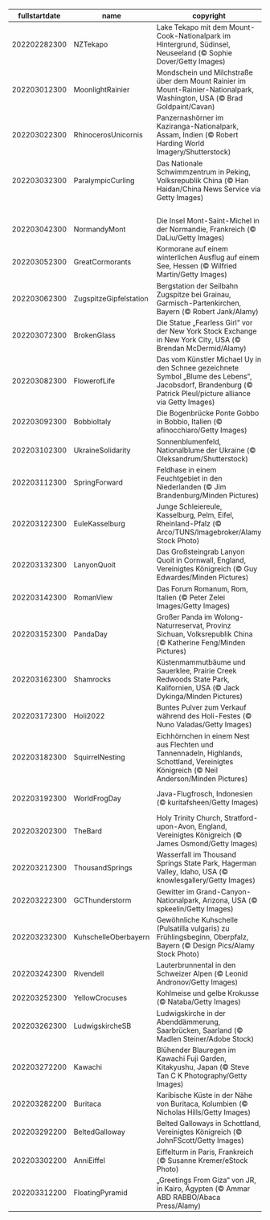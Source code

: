 |fullstartdate|name|copyright|title|image|
|--|--|--|--|--|
202202282300|NZTekapo|Lake Tekapo mit dem Mount-Cook-Nationalpark im Hintergrund, Südinsel, Neuseeland (© Sophie Dover/Getty Images)|Blaues Wunder|![](/de-DE/2022/03/202202282300NZTekapo.jpg)|
202203012300|MoonlightRainier|Mondschein und Milchstraße über dem Mount Rainier im Mount-Rainier-Nationalpark, Washington, USA (© Brad Goldpaint/Cavan)|Gegründet vor 123 Jahren|![](/de-DE/2022/03/202203012300MoonlightRainier.jpg)|
202203022300|RhinocerosUnicornis|Panzernashörner im Kaziranga-Nationalpark, Assam, Indien (© Robert Harding World Imagery/Shutterstock)|Wir feiern den Tag des Artenschutzes|![](/de-DE/2022/03/202203022300RhinocerosUnicornis.jpg)|
202203032300|ParalympicCurling|Das Nationale Schwimmzentrum in Peking, Volksrepublik China (© Han Haidan/China News Service via Getty Images)|Pekings „Eiswürfel“|![](/de-DE/2022/03/202203032300ParalympicCurling.jpg)|
||||![](/de-DE/2022/03/.jpg)|
202203042300|NormandyMont|Die Insel Mont-Saint-Michel in der Normandie, Frankreich (© DaLiu/Getty Images)|Insel zwischen Ebbe und Flut|![](/de-DE/2022/03/202203042300NormandyMont.jpg)|
202203052300|GreatCormorants|Kormorane auf einem winterlichen Ausflug auf einem See, Hessen (© Wilfried Martin/Getty Images)|Winterausflug auf dem See|![](/de-DE/2022/03/202203052300GreatCormorants.jpg)|
202203062300|ZugspitzeGipfelstation|Bergstation der Seilbahn Zugspitze bei Grainau, Garmisch-Partenkirchen, Bayern (© Robert Jank/Alamy)|Auf dem höchsten Berg Deutschlands|![](/de-DE/2022/03/202203062300ZugspitzeGipfelstation.jpg)|
202203072300|BrokenGlass|Die Statue „Fearless Girl“ vor der New York Stock Exchange in New York City, USA (© Brendan McDermid/Alamy)|Wächterin über die Finanzwelt|![](/de-DE/2022/03/202203072300BrokenGlass.jpg)|
202203082300|FlowerofLife|Das vom Künstler Michael Uy in den Schnee gezeichnete Symbol „Blume des Lebens“, Jacobsdorf, Brandenburg (© Patrick Pleul/picture alliance via Getty Images)|Eine Blume, die im Winter blüht|![](/de-DE/2022/03/202203082300FlowerofLife.jpg)|
202203092300|BobbioItaly|Die Bogenbrücke Ponte Gobbo in Bobbio, Italien (© afinocchiaro/Getty Images)|Am linken Ufer des Flusses Trebbia liegt ...|![](/de-DE/2022/03/202203092300BobbioItaly.jpg)|
202203102300|UkraineSolidarity|Sonnenblumenfeld, Nationalblume der Ukraine (© Oleksandrum/Shutterstock)|Wir stehen an der Seite der Ukraine|![](/de-DE/2022/03/202203102300UkraineSolidarity.jpg)|
202203112300|SpringForward|Feldhase in einem Feuchtgebiet in den Niederlanden (© Jim Brandenburg/Minden Pictures)|Hallo, „Meister Lampe“!|![](/de-DE/2022/03/202203112300SpringForward.jpg)|
202203122300|EuleKasselburg|Junge Schleiereule, Kasselburg, Pelm, Eifel, Rheinland-Pfalz (© Arco/TUNS/Imagebroker/Alamy Stock Photo)|Warten auf den ersten Flug|![](/de-DE/2022/03/202203122300EuleKasselburg.jpg)|
202203132300|LanyonQuoit|Das Großsteingrab Lanyon Quoit in Cornwall, England, Vereinigtes Königreich (© Guy Edwardes/Minden Pictures)|Welche Zahl wird heute gefeiert?|![](/de-DE/2022/03/202203132300LanyonQuoit.jpg)|
202203142300|RomanView|Das Forum Romanum, Rom, Italien (© Peter Zelei Images/Getty Images)|Auf dem Weg zum Forum geschah etwas Seltsames|![](/de-DE/2022/03/202203142300RomanView.jpg)|
202203152300|PandaDay|Großer Panda im Wolong-Naturreservat, Provinz Sichuan, Volksrepublik China (© Katherine Feng/Minden Pictures)|„Mein Lieblingsbaum!“|![](/de-DE/2022/03/202203152300PandaDay.jpg)|
202203162300|Shamrocks|Küstenmammutbäume und Sauerklee, Prairie Creek Redwoods State Park, Kalifornien, USA (© Jack Dykinga/Minden Pictures)|Ist ein Vierblättriges dabei?|![](/de-DE/2022/03/202203162300Shamrocks.jpg)|
202203172300|Holi2022|Buntes Pulver zum Verkauf während des Holi-Festes (© Nuno Valadas/Getty Images)|Ein Feiertag so bunt wie die Jahreszeit|![](/de-DE/2022/03/202203172300Holi2022.jpg)|
202203182300|SquirrelNesting|Eichhörnchen in einem Nest aus Flechten und Tannennadeln, Highlands, Schottland, Vereinigtes Königreich (© Neil Anderson/Minden Pictures)|Pssssst! Bitte nicht stören!|![](/de-DE/2022/03/202203182300SquirrelNesting.jpg)|
202203192300|WorldFrogDay|Java-Flugfrosch, Indonesien (© kuritafsheen/Getty Images)|Was ist der Grund für die gute Laune?|![](/de-DE/2022/03/202203192300WorldFrogDay.jpg)|
202203202300|TheBard|Holy Trinity Church, Stratford-upon-Avon, England, Vereinigtes Königreich (© James Osmond/Getty Images)|Ruhestätte eines Barden|![](/de-DE/2022/03/202203202300TheBard.jpg)|
202203212300|ThousandSprings|Wasserfall im Thousand Springs State Park, Hagerman Valley, Idaho, USA (© knowlesgallery/Getty Images)|Die kostbarste Ressource der Erde?|![](/de-DE/2022/03/202203212300ThousandSprings.jpg)|
202203222300|GCThunderstorm|Gewitter im Grand-Canyon-Nationalpark, Arizona, USA (© spkeelin/Getty Images)|Die Bedeutung der Wettervorhersage|![](/de-DE/2022/03/202203222300GCThunderstorm.jpg)|
202203232300|KuhschelleOberbayern|Gewöhnliche Kuhschelle (Pulsatilla vulgaris) zu Frühlingsbeginn, Oberpfalz, Bayern (© Design Pics/Alamy Stock Photo)|Frühlingserwachen in der Oberpfalz|![](/de-DE/2022/03/202203232300KuhschelleOberbayern.jpg)|
202203242300|Rivendell|Lauterbrunnental in den Schweizer Alpen (© Leonid Andronov/Getty Images)|Tolkiens Inspiration für Bruchtal|![](/de-DE/2022/03/202203242300Rivendell.jpg)|
202203252300|YellowCrocuses|Kohlmeise und gelbe Krokusse (© Nataba/Getty Images)|Der Frühling erwacht|![](/de-DE/2022/03/202203252300YellowCrocuses.jpg)|
202203262300|LudwigskircheSB|Ludwigskirche in der Abenddämmerung, Saarbrücken, Saarland (© Madlen Steiner/Adobe Stock)|Wahrzeichen einer Landeshauptstadt|![](/de-DE/2022/03/202203262300LudwigskircheSB.jpg)|
202203272200|Kawachi|Blühender Blauregen im Kawachi Fuji Garden, Kitakyushu, Japan (© Steve Tan C K Photography/Getty Images)|Japans lila Paradies|![](/de-DE/2022/03/202203272200Kawachi.jpg)|
202203282200|Buritaca|Karibische Küste in der Nähe von Buritaca, Kolumbien (© Nicholas Hills/Getty Images)|Die karibische Küste Kolumbiens|![](/de-DE/2022/03/202203282200Buritaca.jpg)|
202203292200|BeltedGalloway|Belted Galloways in Schottland, Vereinigtes Königreich (© JohnFScott/Getty Images)|„Belties“ in Schottland|![](/de-DE/2022/03/202203292200BeltedGalloway.jpg)|
202203302200|AnniEiffel|Eiffelturm in Paris, Frankreich (© Susanne Kremer/eStock Photo)|„Die eiserne Dame“ feiert ein weiteres Jahr|![](/de-DE/2022/03/202203302200AnniEiffel.jpg)|
202203312200|FloatingPyramid|„Greetings From Giza“ von JR, in Kairo, Ägypten (© Ammar ABD RABBO/Abaca Press/Alamy)|Lassen Sie sich heute nicht in die Irre führen|![](/de-DE/2022/03/202203312200FloatingPyramid.jpg)|
